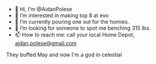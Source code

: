 - 👋 Hi, I’m @AidanPolese
- 👀 I’m interested in making top 8 at evo
- 🌱 I’m currently pouring one out for the homies.
- 💞️ I’m looking for someone to spot me benching 315 lbs.
- 📫 How to reach me: call your local Home Depot, aidan.polese@gmail.com

They buffed May and now I'm a god in celestial

<!---
AidanPolese/AidanPolese is a ✨ special ✨ repository because its `README.md` (this file) appears on your GitHub profile.
You can click the Preview link to take a look at your changes.
--->
